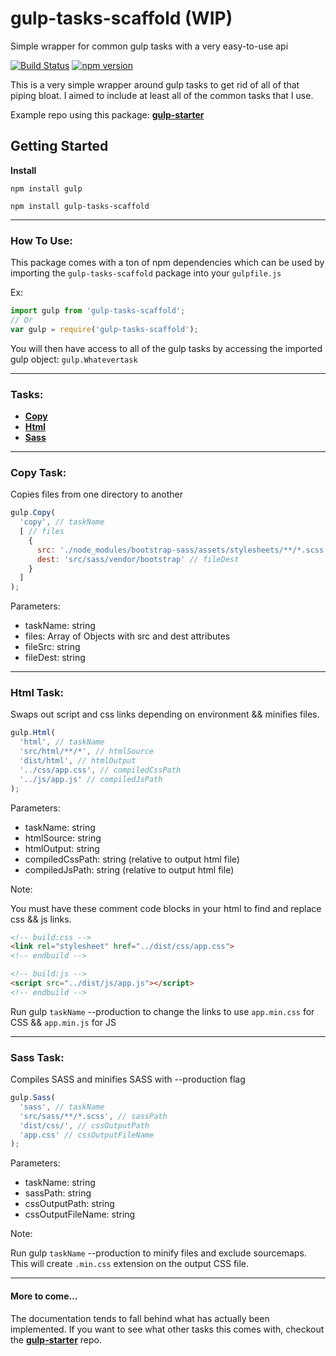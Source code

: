 # gulp-tasks-scaffold (WIP)

Simple wrapper for common gulp tasks with a very easy-to-use api

[![Build Status](https://travis-ci.org/jonathonwang/gulp-tasks-scaffold.svg?branch=master)](https://travis-ci.org/jonathonwang/gulp-tasks-scaffold)
[![npm version](https://badge.fury.io/js/gulp-tasks-scaffold.svg)](https://badge.fury.io/js/gulp-tasks-scaffold)

This is a very simple wrapper around gulp tasks to get rid of all of that piping bloat. I aimed to include at least all of the common tasks that I use.

Example repo using this package: __[gulp-starter](https://github.com/jonathonwang/gulp-starter)__

## Getting Started
__Install__

`npm install gulp`

`npm install gulp-tasks-scaffold`

---

### How To Use:
This package comes with a ton of npm dependencies which can be used by importing the `gulp-tasks-scaffold` package into your `gulpfile.js`

Ex:
```javascript
import gulp from 'gulp-tasks-scaffold';
// Or
var gulp = require('gulp-tasks-scaffold');
```
You will then have access to all of the gulp tasks by accessing the imported gulp object: `gulp.Whatevertask`

---

### Tasks:
* __[Copy](#copy-task)__
* __[Html](#html-task)__
* __[Sass](#sass-task)__

---

### Copy Task:

Copies files from one directory to another

```javascript
gulp.Copy(
  'copy', // taskName
  [ // files
    {
      src: './node_modules/bootstrap-sass/assets/stylesheets/**/*.scss', // fileSrc
      dest: 'src/sass/vendor/bootstrap' // fileDest
    }
  ]
);
```

Parameters:
* taskName: string
* files: Array of Objects with src and dest attributes
* fileSrc: string
* fileDest: string

---

### Html Task:

Swaps out script and css links depending on environment && minifies files.

```javascript
gulp.Html(
  'html', // taskName
  'src/html/**/*', // htmlSource
  'dist/html', // htmlOutput
  '../css/app.css', // compiledCssPath
  '../js/app.js' // compiledJsPath
);
```

Parameters:
* taskName: string
* htmlSource: string
* htmlOutput: string
* compiledCssPath: string (relative to output html file)
* compiledJsPath: string (relative to output html file)

Note:

You must have these comment code blocks in your html to find and replace css && js links.

```html
<!-- build:css -->
<link rel="stylesheet" href="../dist/css/app.css">
<!-- endbuild -->

<!-- build:js -->
<script src="../dist/js/app.js"></script>
<!-- endbuild -->
```

Run gulp `taskName` --production to change the links to use `app.min.css` for CSS && `app.min.js` for JS

---

### Sass Task:

Compiles SASS and minifies SASS with --production flag
```javascript
gulp.Sass(
  'sass', // taskName
  'src/sass/**/*.scss', // sassPath
  'dist/css/', // cssOutputPath
  'app.css' // cssOutputFileName
);
```

Parameters:
* taskName: string
* sassPath: string
* cssOutputPath: string
* cssOutputFileName: string

Note:

Run gulp `taskName` --production to minify files and exclude sourcemaps.
This will create `.min.css` extension on the output CSS file.

---

#### More to come...

The documentation tends to fall behind what has actually been  implemented. If you want to see what other tasks this comes with, checkout the __[gulp-starter](https://github.com/jonathonwang/gulp-starter)__ repo.
